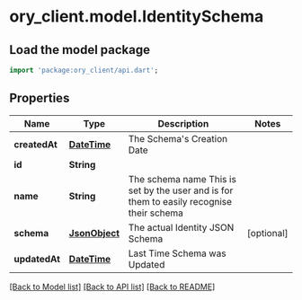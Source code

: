 # ory_client.model.IdentitySchema

## Load the model package
```dart
import 'package:ory_client/api.dart';
```

## Properties
Name | Type | Description | Notes
------------ | ------------- | ------------- | -------------
**createdAt** | [**DateTime**](DateTime.md) | The Schema's Creation Date | 
**id** | **String** |  | 
**name** | **String** | The schema name  This is set by the user and is for them to easily recognise their schema | 
**schema** | [**JsonObject**](.md) | The actual Identity JSON Schema | [optional] 
**updatedAt** | [**DateTime**](DateTime.md) | Last Time Schema was Updated | 

[[Back to Model list]](../README.md#documentation-for-models) [[Back to API list]](../README.md#documentation-for-api-endpoints) [[Back to README]](../README.md)



